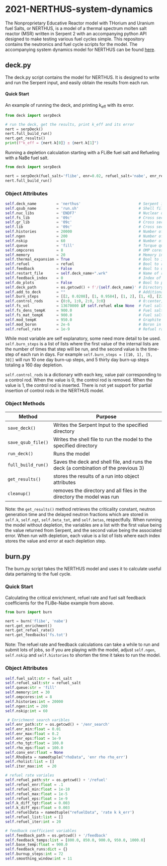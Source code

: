 # 2021-NERTHUS-system-dynamics
The Nonproprietary Educative Reactor model with THorium and Uranium fuel Salts, or NERTHUS, is a model of a thermal spectrum molten salt reactor (MSR) written in Serpent 2 with an accompanying python API designed to make testing various fuel cycles simple. This repository contains the neutronics and fuel cycle scripts for the model. The accompanying system dynamics model for NERTHUS can be found [here](https://github.com/ondrejch/2021-NERTHUS-core). 

## deck.py

The deck.py script contains the model for NERTHUS. It is designed to write and run the Serpent input, and easily obtain the results from each run.

#### Quick Start

An example of running the deck, and printing k<sub>eff</sub> with its error. 
```python
from deck import serpDeck

# run the deck, get the results, print k_eff and its error
nert = serpDeck()
nert.full_build_run()
nert.get_results()
print(f"k_eff = {nert.k[0]} ± {nert.k[1]")
```

Running a depletion calculation starting with a FLiBe fuel salt and Refueling with a NaBe fuel salt.

```python
from deck import serpDeck

nert = serpDeck(fuel_salt='flibe', enr=0.02, refuel_salt='nabe', enr_ref=0.1, refuel=True)
nert.full_build_run()
```

### Object Attributes

```python
self.deck_name         = 'nerthus'                          # Serpent input file name
self.qsub_name         = 'run.sh'                           # Shell file name which runs SERPENT
self.nuc_libs          = 'ENDF7'                            # Nuclear data library
self.fs_lib            = '09c'                              # Cross section temperature selection for fuel salt
self.gr_lib            = '09c'                              # Cross section temperature selection for graphite
self.lib               = '09c'                              # Cross section temperature selection for other materials
self.histories         = 20000                              # Number of histories to run per generation
self.ngen              = 200                                # Number of active generations
self.nskip             = 60                                 # Number of inactive generations
self.queue             = 'fill'                             # Torque queue ('local' to run on your machine)
self.ompcores          = 8                                  # OMP cores used when running SERPENT
self.memory            = 20                                 # Memory in GB requested for node
self.thermal_expansion = True                               # Bool to include thermal expansion; if False, reactor is modeled at 900K
self.refuel            = refuel                             # Bool to run burnup calculation
self.feedback          = False                              # Bool to use restart file
self.restart_file      = self.deck_name+".wrk"              # Name of restart file
self.feedback_index    = 0                                  # Index of burnup step to read material definitions from restart file
self.do_plots          = False                              # Bool to plot core
self.deck_path         = os.getcwd() + f'/{self.deck_name}' # Directory where SERPENT is ran
self.add_to_deck       = ""                                 # Additional Serpent inputs you want to add to the deck
self.burn_steps        = [[2, 0.0208], [1, 0.9584], [1, 2], [1, 4], [22, 7], [44, 30]] # depletion steps  
self.control_rods      = {0:0, 1:0, 2:0, 3:0}               # 0:center, 1:top, 2:bottom left, 3:bottom right; 0:fully removed, 1:fully inserted
self.fs_vol            = 13670000 if self.refuel else None  # Fuel salt volume if refueling
self.fs_dens_tempK     = 900.0                              # Fuel salt temp. used for density calc. [K]
self.fs_mat_tempK      = 900.0                              # Fuel salt temp. used for material XS [K]
self.mod_tempK         = 950.0                              # Graphite temp.
self.mod_boron         = 2e-6                               # Boron in graphite (2ppm default)
self.refuel_rate       = 1e-9                               # Refuel rate of the reactor
```

While most variable are self explanatory, some need more detail to be used.
`self.burn_steps` is a list of lists where the first value of the internal lists are the number of times that step will be run, and the second value is the time-step of each run in days.
For example `self.burn_steps = [[10, 1], [5, 30]]` will run 10 one day burn-up steps, and 5 thirty day burn-up steps totaling a 160 day depletion.

`self.control_rods` is a dictionary with each key, value pair corresponding to a control rod.
When the value is 0, the control rod is removed.
When the value is 1, the control rod is inserted.
There is not yet support for partial insertion of control rods in the NERTHUS model.

### Object Methods


| Method             | Purpose                                                                           |
| ------------------ | --------------------------------------------------------------------------------- |
| `save_deck()`      | Writes the Serpent Input to the specified directory                               |
| `save_qsub_file()` | Writes the shell file to run the model to the specified directory                 |
| `run_deck()`       | Runs the model                                                                    |
| `full_build_run()` | Saves the deck and shell file, and runs the deck (a combination of the previous 3)|
| `get_results()`    | stores the results of a run into object attributes                                |
| `cleanup()`        | removes the directory and all files in the directory the model was run            | 

Note: the `get_results()` method retrieves the criticality constant, neutron generation time and the delayed neutron fractions which are stored in `self.k`, `self.ngt`, `self.beta_tot`, and `self.betas`, respectfully. When running the model without depletion, the variables are a list with the first value being the value returned from Serpent, and the second value being the associated error. When run with depletion, each value is a list of lists where each index stores the value and error at each depletion step.

## burn.py
The burn.py script takes the NERTHUS model and uses it to calculate useful data pertaining to the fuel cycle.

### Quick Start

Calculating the critical enrichment, refuel rate and fuel salt feedback coefficients for the FLiBe-Nabe example from above.

```python
from burn import burn

nert = burn('flibe', 'nabe')
nert.get_enrichment()
nert.get_refuel_rate()
nert.get_feedbacks('fs.tot')
```
Note: The refuel rate and feedback calculations can take a while to run and submit lots of jobs, so if you are playing with the model, adjust `self.ngen`, `self.nskip` and `self.histories` to shorten the time it takes to run the model.


### Object Attributes

```python
self.fuel_salt:str = fuel_salt
self.refuel_salt:str = refuel_salt
self.queue:str = 'fill'
self.memory:int = 30
self.ompcores:int = 8
self.histories:int = 20000
self.ngen:int = 200
self.nskip:int = 60

 # Enrichment search varibles
self.enr_path:str = os.getcwd() + '/enr_search'
self.enr_min:float = 0.01
self.enr_max:float = 0.2
self.enr_eps:float = 1e-9
self.rho_tgt:float = 100.0
self.rho_eps:float = 100.0
self.conv_enr:float = None
self.RhoData = namedtuple("rhoData", 'enr rho rho_err')
self.rholist:list = []
self.iter_max:int  = 20

# refuel rate variales
self.refuel_path:str = os.getcwd() + '/refuel'
self.refuel_enr:float = .1
self.refuel_min:float = 1e-10
self.refuel_max:float = 1e-5
self.refuel_eps:float = 1e-9
self.k_diff_tgt:float = 0.003
self.k_diff_eps:float = 0.003
self.refuelData = namedtuple("refuelData", 'rate k k_err')
self.refuel_list:list = []
self.refuel_iter:int = 20

# feedback coefficient variables
self.feedback_path = os.getcwd() + '/feedback'
self.feedback_temps:list = [800.0, 850.0, 900.0, 950.0, 1000.0]
self.base_temp:float = 900.0
self.feedback_runs:dict = {}
self.burnup_steps:int = 72
self.smoothing_window:int = 11

```

















